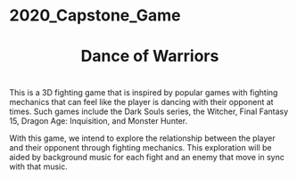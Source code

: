 # 2020_Capstone_Game

<center><h1>Dance of Warriors<h1></center>

This is a 3D fighting game that is inspired by popular games with fighting mechanics that can feel like the player is dancing with their opponent at times. Such games include the Dark Souls series, the Witcher, Final Fantasy 15, Dragon Age: Inquisition, and Monster Hunter.
<p>
With this game, we intend to explore the relationship between the player and their opponent through fighting mechanics. This exploration will be aided by background music for each fight and an enemy that move in sync with that music.

